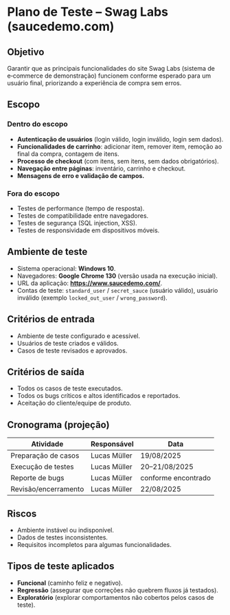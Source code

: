 # Plano de Teste – Swag Labs (saucedemo.com)

## Objetivo
Garantir que as principais funcionalidades do site Swag Labs (sistema de e‑commerce de demonstração) funcionem conforme esperado para um usuário final, priorizando a experiência de compra sem erros.

## Escopo

### Dentro do escopo
- **Autenticação de usuários** (login válido, login inválido, login sem dados).
- **Funcionalidades de carrinho**: adicionar item, remover item, remoção ao final da compra, contagem de itens.
- **Processo de checkout** (com itens, sem itens, sem dados obrigatórios).
- **Navegação entre páginas**: inventário, carrinho e checkout.
- **Mensagens de erro e validação de campos.**

### Fora do escopo
- Testes de performance (tempo de resposta).
- Testes de compatibilidade entre navegadores.
- Testes de segurança (SQL injection, XSS).
- Testes de responsividade em dispositivos móveis.

## Ambiente de teste
- Sistema operacional: **Windows 10**.
- Navegadores: **Google Chrome 130** (versão usada na execução inicial).
- URL da aplicação: **https://www.saucedemo.com/**.
- Contas de teste: `standard_user` / `secret_sauce` (usuário válido), usuário inválido (exemplo `locked_out_user` / `wrong_password`).

## Critérios de entrada
- Ambiente de teste configurado e acessível.
- Usuários de teste criados e válidos.
- Casos de teste revisados e aprovados.

## Critérios de saída
- Todos os casos de teste executados.
- Todos os bugs críticos e altos identificados e reportados.
- Aceitação do cliente/equipe de produto.

## Cronograma (projeção)
| Atividade             | Responsável      | Data            |
|---------------------- |------------------|-----------------|
| Preparação de casos   | Lucas Müller     | 19/08/2025      |
| Execução de testes    | Lucas Müller     | 20–21/08/2025   |
| Reporte de bugs       | Lucas Müller     | conforme encontrado |
| Revisão/encerramento  | Lucas Müller     | 22/08/2025      |

## Riscos
- Ambiente instável ou indisponível.
- Dados de testes inconsistentes.
- Requisitos incompletos para algumas funcionalidades.

## Tipos de teste aplicados
- **Funcional** (caminho feliz e negativo).
- **Regressão** (assegurar que correções não quebrem fluxos já testados).
- **Exploratório** (explorar comportamentos não cobertos pelos casos de teste).
